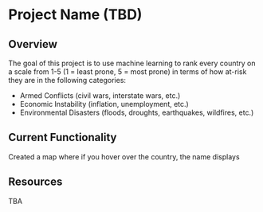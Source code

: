 # Project Name (TBD) 

## Overview
The goal of this project is to use machine learning to rank every country on a scale from 1-5 (1 = least prone, 5 = most prone) in terms of how at-risk they are in the following categories:

- Armed Conflicts (civil wars, interstate wars, etc.)
- Economic Instability (inflation, unemployment, etc.)
- Environmental Disasters (floods, droughts, earthquakes, wildfires, etc.)

## Current Functionality
Created a map where if you hover over the country, the name displays

## Resources 
TBA